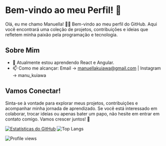 # Bem-vindo ao meu Perfil! 👋

Olá, eu me chamo Manuella! 👨‍💻 Bem-vindo ao meu perfil do GitHub. Aqui você encontrará uma coleção de projetos, contribuições e ideias que refletem minha paixão pela programação e tecnologia. 

## Sobre Mim

- 🌱 Atualmente estou aprendendo React e Angular.
- 📫 Como me alcançar: Email -> manuellakuiawa@gmail.com | Instagram -> manu_kuiawa

## Vamos Conectar!

Sinta-se à vontade para explorar meus projetos, contribuições e acompanhar minha jornada de aprendizado. Se você está interessado em colaborar, trocar ideias ou apenas bater um papo, não hesite em entrar em contato comigo. Vamos crescer juntos! 🚀

[![Estatísticas do GitHub](https://github-readme-stats.vercel.app/api?username=manukuiawa&show_icons=true&theme=radical)](https://github.com/anuraghazra/github-readme-stats)
![Top Langs](https://github-readme-stats.vercel.app/api/top-langs/?username=manukuiawa&hide=javascript,html&bg_color=ff007f&card_width=300&text_color=ffffff&title_color=ffffff)


![Profile views](https://komarev.com/ghpvc/?username=manukuiawa&color=ff0077)



